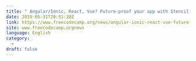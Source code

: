 ```yaml
---
title: " Angular/Ionic, React, Vue? Future-proof your app with Stencil.js! "
date: 2019-05-31T20:51:20Z
link: https://www.freecodecamp.org/news/angular-ionic-react-vue-future-proof-your-app-with-stencil-js/?utm_medium=RSS&utm_source=news.12bit.vn
site: www.freecodecamp.orgnews
language: English
category:
  -   
draft: false
---
```

